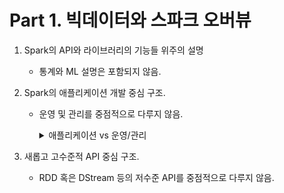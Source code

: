 # Part 1. 빅데이터와 스파크 오버뷰
1. Spark의 API와 라이브러리의 기능들 위주의 설명
    - 통계와 ML 설명은 포함되지 않음.

2. Spark의 애플리케이션 개발 중심 구조.
    - 운영 및 관리를 중점적으로 다루지 않음.
        <details>
        <summary>애플리케이션 vs 운영/관리</summary>

        <img src="images/app_vs_operation.png" alt="애플리케이션 vs 운영/관리" width="600"/>

        </details>

3. 새롭고 고수준적 API 중심 구조.
    - RDD 혹은 DStream 등의 저수준 API를 중점적으로 다루지 않음.




